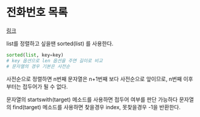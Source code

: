 # 전화번호 목록
[링크](https://programmers.co.kr/learn/courses/30/lessons/42577)

list를 정렬하고 싶을땐 sorted(list) 를 사용한다.

```python
sorted(list, key=key)
# key 옵션으로 len 옵션을 주면 길이로 비교
# 문자열의 경우 기본은 사전순
```

사전순으로 정렬하면 n번째 문자열은 n+1번째 보다 사전순으로 앞이므로, n번째 이후부터는 접두어가 될 수 없다.

문자열의 startswith(target) 메소드를 사용하면 접두어 여부를 판단 가능하다
문자열의 find(target) 메소드를 사용하면 찾을경우 index, 못찾을경우 -1을 반환한다.